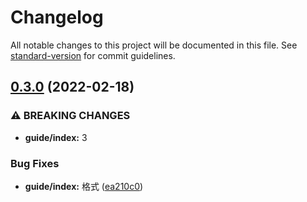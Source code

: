 # Changelog

All notable changes to this project will be documented in this file. See [standard-version](https://github.com/conventional-changelog/standard-version) for commit guidelines.

## [0.3.0](https://github.com/hejialianghe/Senior-FrontEnd/compare/v0.1.1...v0.3.0) (2022-02-18)


### ⚠ BREAKING CHANGES

* **guide/index:** 3

### Bug Fixes

* **guide/index:** 格式 ([ea210c0](https://github.com/hejialianghe/Senior-FrontEnd/commit/ea210c05654859a7d8d8bdfa125ca347c69f5f75))
